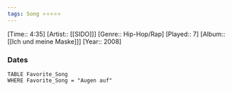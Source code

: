 ```yaml
---
tags: Song ⭐⭐⭐⭐⭐ 
---
```

[Time:: 4:35]
[Artist:: [[SIDO]]]
[Genre:: Hip-Hop/Rap]
[Played:: 7]
[Album:: [[Ich und meine Maske]]]
[Year:: 2008]
### Dates
````dataview
TABLE Favorite_Song
WHERE Favorite_Song = "Augen auf"
````